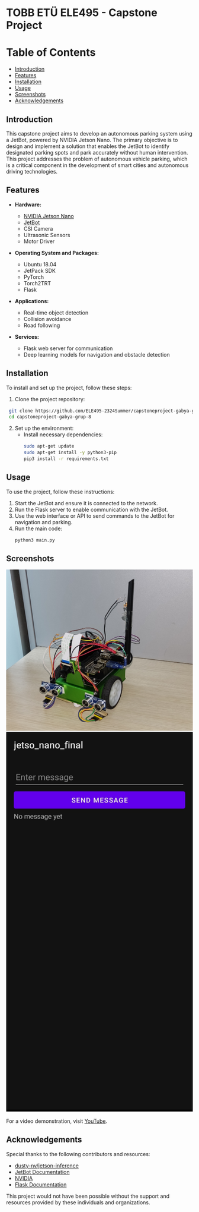 
# TOBB ETÜ ELE495 - Capstone Project

# Table of Contents
- [Introduction](#introduction)
- [Features](#features)
- [Installation](#installation)
- [Usage](#usage)
- [Screenshots](#screenshots)
- [Acknowledgements](#acknowledgements)

## Introduction
This capstone project aims to develop an autonomous parking system using a JetBot, powered by NVIDIA Jetson Nano. The primary objective is to design and implement a solution that enables the JetBot to identify designated parking spots and park accurately without human intervention. This project addresses the problem of autonomous vehicle parking, which is a critical component in the development of smart cities and autonomous driving technologies.

## Features
- **Hardware:**
  - [NVIDIA Jetson Nano](https://www.nvidia.com/en-us/autonomous-machines/embedded-systems/jetson-nano/)
  - [JetBot](https://jetbot.org/master/index.html)
  - CSI Camera
  - Ultrasonic Sensors
  - Motor Driver

- **Operating System and Packages:**
  - Ubuntu 18.04
  - JetPack SDK
  - PyTorch
  - Torch2TRT
  - Flask

- **Applications:**
  - Real-time object detection
  - Collision avoidance
  - Road following

- **Services:**
  - Flask web server for communication
  - Deep learning models for navigation and obstacle detection

## Installation
To install and set up the project, follow these steps:

1. Clone the project repository:
  ```bash
   git clone https://github.com/ELE495-2324Summer/capstoneproject-gabya-grup-8.git
   cd capstoneproject-gabya-grup-8
   ```

2. Set up the environment:
   - Install necessary dependencies:
     ```bash
     sudo apt-get update
     sudo apt-get install -y python3-pip
     pip3 install -r requirements.txt
     ```


## Usage
To use the project, follow these instructions:

1. Start the JetBot and ensure it is connected to the network.
2. Run the Flask server to enable communication with the JetBot.
3. Use the web interface or API to send commands to the JetBot for navigation and parking.
4. Run the main code:
   ```bash
   python3 main.py
   ```

## Screenshots
![JetBot](jetbot.jpg)
![Web Interface](interface.jpg)

For a video demonstration, visit [YouTube](https://youtu.be/example).

## Acknowledgements
Special thanks to the following contributors and resources:
- [dusty-nv/jetson-inference](https://github.com/dusty-nv/jetson-inference)
- [JetBot Documentation](https://jetbot.org/master/index.html)
- [NVIDIA](https://www.nvidia.com)
- [Flask Documentation](https://flask.palletsprojects.com/en/2.0.x/)

This project would not have been possible without the support and resources provided by these individuals and organizations.
